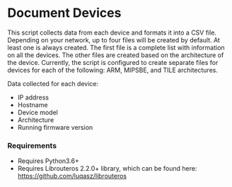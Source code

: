 # Document Devices

This script collects data from each device and formats it into a CSV file. 
Depending on your network, up to four files will be created by default. At least one is always created. The first file is a complete list with information on all the devices. The other files are created based on the architecture of the device. Currently, the script is configured to create separate files for devices for each of the following: ARM, MIPSBE, and TILE architectures.

Data collected for each device:
- IP address
- Hostname
- Device model
- Architecture
- Running firmware version

### Requirements 
* Requires Python3.6+
* Requires Librouteros 2.2.0+ library, which can be found here: https://github.com/luqasz/librouteros